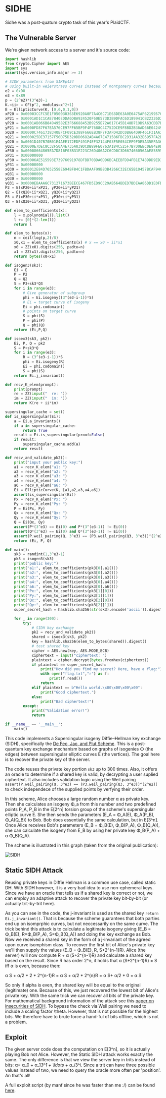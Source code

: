 # SIDHE

Sidhe was a post-quatum crypto task of this year's PlaidCTF.

## The Vulnerable Server
We're given network access to a server and it's source code:

```python
import hashlib
from Crypto.Cipher import AES
import sys
assert(sys.version_info.major >= 3)

# SIDH parameters from SIKEp434
# using built-in weierstrass curves instead of montgomery curves because i'm lazy
e2 = 0xD8
e3 = 0x89
p = (2^e2)*(3^e3)-1
K.<ii> = GF(p^2, modulus=x^2+1)
E = EllipticCurve(K, [0,6,0,1,0])
xP20 = 0x00003CCFC5E1F050030363E6920A0F7A4C6C71E63DE63A0E6475AF621995705F7C84500CB2BB61E950E19EAB8661D25C4A50ED279646CB48
xP21 = 0x0001AD1C1CAE7840EDDA6D8A924520F60E573D3B9DFAC6D189941CB22326D284A8816CC4249410FE80D68047D823C97D705246F869E3EA50
yP20 = 0x0001AB066B84949582E3F66688452B9255E72A017C45B148D719D9A63CDB7BE6F48C812E33B68161D5AB3A0A36906F04A6A6957E6F4FB2E0
yP21 = 0x0000FD87F67EA576CE97FF65BF9F4F7688C4C752DCE9F8BD2B36AD66E04249AAF8337C01E6E4E1A844267BA1A1887B433729E1DD90C7DD2F
xQ20 = 0x0000C7461738340EFCF09CE388F666EB38F7F3AFD42DC0B664D9F461F31AA2EDC6B4AB71BD42F4D7C058E13F64B237EF7DDD2ABC0DEB0C6C
xQ21 = 0x000025DE37157F50D75D320DD0682AB4A67E471586FBC2D31AA32E6957FA2B2614C4CD40A1E27283EAAF4272AE517847197432E2D61C85F5
yQ20 = 0x0001D407B70B01E4AEE172EDF491F4EF32144F03F5E054CEF9FDE5A35EFA3642A11817905ED0D4F193F31124264924A5F64EFE14B6EC97E5
yQ21 = 0x0000E7DEC8C32F50A4E735A839DCDB89FE0763A184C525F7B7D0EBC0E84E9D83E9AC53A572A25D19E1464B509D97272AE761657B4765B3D6
xP30 = 0x00008664865EA7D816F03B31E223C26D406A2C6CD0C3D667466056AAE85895EC37368BFC009DFAFCB3D97E639F65E9E45F46573B0637B7A9
xP31 = 0x00000000
yP30 = 0x00006AE515593E73976091978DFBD70BDA0DD6BCAEEBFDD4FB1E748DDD9ED3FDCF679726C67A3B2CC12B39805B32B612E058A4280764443B
yP31 = 0x00000000
xQ30 = 0x00012E84D7652558E694BF84C1FBDAAF99B83B4266C32EC65B10457BCAF94C63EB063681E8B1E7398C0B241C19B9665FDB9E1406DA3D3846
xQ31 = 0x00000000
yQ30 = 0x00000000
yQ31 = 0x0000EBAAA6C731271673BEECE467FD5ED9CC29AB564BDED7BDEAA86DD1E0FDDF399EDCC9B49C829EF53C7D7A35C3A0745D73C424FB4A5FD2
P2 = E(xP20+ii*xP21, yP20+ii*yP21)
Q2 = E(xQ20+ii*xQ21, yQ20+ii*yQ21)
P3 = E(xP30+ii*xP31, yP30+ii*yP31)
Q3 = E(xQ30+ii*xQ31, yQ30+ii*yQ31)

def elem_to_coefficients(x):
    l = x.polynomial().list()
    l += [0]*(2-len(l))
    return l

def elem_to_bytes(x):
    n = ceil(log(p,2)/8)
    x0,x1 = elem_to_coefficients(x) # x == x0 + ii*x1
    x0 = ZZ(x0).digits(256, padto=n)
    x1 = ZZ(x1).digits(256, padto=n)
    return bytes(x0+x1)

def isogen3(sk3):
    Ei = E
    P = P2
    Q = Q2
    S = P3+sk3*Q3
    for i in range(e3):
        # Give generator of subgroup
        phi = Ei.isogeny((3^(e3-i-1))*S)
        # Ei = target curve of isogeny
        Ei = phi.codomain()
        # points on target curve
        S = phi(S)
        P = phi(P)
        Q = phi(Q)
    return (Ei,P,Q)

def isoex3(sk3, pk2):
    Ei, P, Q = pk2
    S = P+sk3*Q
    for i in range(e3):
        R = (3^(e3-i-1))*S
        phi = Ei.isogeny(R)
        Ei = phi.codomain()
        S = phi(S)
    return Ei.j_invariant()

def recv_K_elem(prompt):
    print(prompt)
    re = ZZ(input("  re: "))
    im = ZZ(input("  im: "))
    return K(re + ii*im)

supersingular_cache = set()
def is_supersingular(Ei):
    a = Ei.a_invariants()
    if a in supersingular_cache:
        return True
    result = Ei.is_supersingular(proof=False)
    if result:
        supersingular_cache.add(a)
    return result

def recv_and_validate_pk2():
    print("input your public key:")
    a1 = recv_K_elem("a1: ")
    a2 = recv_K_elem("a2: ")
    a3 = recv_K_elem("a3: ")
    a4 = recv_K_elem("a4: ")
    a6 = recv_K_elem("a6: ")
    Ei = EllipticCurve(K, [a1,a2,a3,a4,a6])
    assert(is_supersingular(Ei))
    Px = recv_K_elem("Px: ")
    Py = recv_K_elem("Py: ")
    P = Ei(Px, Py)
    Qx = recv_K_elem("Qx: ")
    Qy = recv_K_elem("Qy: ")
    Q = Ei(Qx, Qy)
    assert(P*(3^e3) == Ei(0) and P*(3^(e3-1)) != Ei(0))
    assert(Q*(3^e3) == Ei(0) and Q*(3^(e3-1)) != Ei(0))
    assert(P.weil_pairing(Q, 3^e3) == (P3.weil_pairing(Q3, 3^e3))^(2^e2))
    return (Ei, P, Q)

def main():
    sk3 = randint(1,3^e3-1)
    pk3 = isogen3(sk3)
    print("public key:")
    print("a1:", elem_to_coefficients(pk3[0].a1()))
    print("a2:", elem_to_coefficients(pk3[0].a2()))
    print("a3:", elem_to_coefficients(pk3[0].a3()))
    print("a4:", elem_to_coefficients(pk3[0].a4()))
    print("a6:", elem_to_coefficients(pk3[0].a6()))
    print("Px:", elem_to_coefficients(pk3[1][0]))
    print("Py:", elem_to_coefficients(pk3[1][1]))
    print("Qx:", elem_to_coefficients(pk3[2][0]))
    print("Qy:", elem_to_coefficients(pk3[2][1]))
    super_secret_hash = hashlib.sha256(str(sk3).encode('ascii')).digest()[:16]

    for _ in range(300):
        try:
            # SIDH key exchange
            pk2 = recv_and_validate_pk2()
            shared = isoex3(sk3, pk2)
            key = hashlib.sha256(elem_to_bytes(shared)).digest()
            # test shared key
            cipher = AES.new(key, AES.MODE_ECB)
            ciphertext = input("ciphertext: ")
            plaintext = cipher.decrypt(bytes.fromhex(ciphertext))
            if plaintext == super_secret_hash:
                print("How did you find my secret? Here, have a flag:")
                with open("flag.txt","r") as f:
                    print(f.read())
                return
            elif plaintext == b"Hello world.\x00\x00\x00\x00":
                print("Good ciphertext.")
            else:
                print("Bad ciphertext!")
        except:
            print("Validation error!")
            return

if __name__ == '__main__':
    main()
```
This code implements a Supersingular isogeny Diffie–Hellman key exchange (SIDH), specifically the [De Feo, Jao, and Plut Scheme](http://eprint.iacr.org/2011/506.pdf). This is a post-quantum key exchange mechanism based on graphs of isogenies Φ (the edges) between supersingular elliptic curves E (the vertices). The goal here is to recover the private key of the server.

The code reuses the private key portion `sk3` up to 300 times. Also, it offers an oracle to determine if a shared key is valid, by decrypting a user suplied ciphertext.  It also includes validation logic using the Weil pairing `assert(P.weil_pairing(Q, 3^e3) == (P3.weil_pairing(Q3, 3^e3))^(2^e2))` to check independece of the supplied points by verfying their order.

In this scheme, Alice chooses a large random number α as private key. Then she calculates an isogeny Φ_a from this number and two predefined points P_A, P_B in the E[2^n] torsion group of the scheme's supersingular elliptic curve E. She then sends the parameters (E_A = Φ_A(E), Φ_A(P_B), Φ_A(Q_B)) to Bob. Bob does essentially the same calculation, but in E[3^n]. Once Alice receives Bob's parameters  (E_B = Φ_B(E), Φ_B(P_A), Φ_B(Q_A)), she can calculate the isogeny from E_B by using her private key Φ_B(P_A) + α Φ_B(Q_A).

The scheme is illustrated in this graph (taken from the original publication):

![SIDH](SIDH.png)

## Static SIDH Attack
Reusing private keys in Diffie Hellman is a common use case, called static DH. With SIDH however, it is a very bad idea to use non-ephemeral keys.
Since we have an oracle that tells us if a shared key is correct or not, we can employ an adaptive attack to recover the private key bit-by-bit (or actually trit-by-trit here).

As you can see in the code, the j-invariant is used as the shared key `return Ei.j_invariant()`. That is because the scheme guarantees that both parties end up on isomprphic curves, but not neccessarily on the same curve. The trick behind this attack is to calculate a legitimate isogeny giving (E_B = Φ_B(E), R=Φ_B(P_A), S=Φ_B(Q_A)) and doing the key exchange as Bob. Now we received a shared key in the form of a j-invariant of the agreed upon curve isomphism class. To recover the first bit of Alice's private key we'll then supply the values (E_B = Φ_B(E), R, S+2^{n-1}R). Alice (the server) will now compute R + α (S+2^{n-1}R) and calculate a shared key based on the result. Since R has order 2^n, it holds that α (S+2^{n-1}R) = S iff α is even, because then:

α S + α/2 * 2 * 2^{n-1}R = α S + α/2 * 2^{n}R = α S+ α/2 * 0 = α S

So only if alpha is even, the shared key will be equal to the original (legitimate) one. Because of this, we just recovered the lowest bit of Alice's private key. With the same trick we can recover all bits of the private key. For mathematical background information of the attack see this [paper on insecurities of SIDH](https://eprint.iacr.org/2016/859.pdf). To bypass the check via Weil pairing we need to include a scaling factor \theta. However, that is not possible for the highest bits. We therefore have to brute force a hand-ful of bits offline, which is not a problem.

## Exploit
The given server code does the computation on E[3^n], so it is actually playing Bob not Alice. However, the Static SIDH attack works exactly the same. The only difference is that we view the server key in trits instead of bits: α= α_0 + α_1*3^1 + \ldots + α_i*3^i. Since a trit can have three possible values instead of two, we need to query the oracle more often per 'position'. An that's all!

A full exploit script (by manf since he was faster than me :/) can be found [here](sidhe.py).
 
